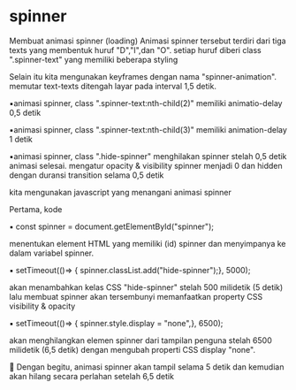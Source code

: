 # spinner

Membuat animasi spinner (loading) Animasi spinner tersebut terdiri dari tiga texts yang membentuk huruf "D","I",dan "O". setiap huruf diberi class ".spinner-text" yang memiliki beberapa styling 

Selain itu kita mengunakan keyframes dengan nama "spinner-animation". memutar text-texts ditengah layar pada interval 1,5 detik.

▪️animasi spinner, class ".spinner-text:nth-child(2)" memiliki animatio-delay 0,5 detik 

▪️animasi spinner, class ".spinner-text:nth-child(3)" memiliki animation-delay 1 detik

▪️animasi spinner, class ".hide-spinner" menghilakan spinner stelah 0,5 detik animasi selesai. mengatur opacity & visibility spinner menjadi 0 dan hidden dengan duransi transition selama 0,5 detik




kita mengunakan javascript yang menangani animasi spinner 

Pertama, kode 

▪️ const spinner = document.getElementById("spinner"); 

menentukan element HTML yang memiliki (id) spinner dan menyimpanya ke dalam variabel spinner.

▪️ setTimeout(()=> { spinner.classList.add("hide-spinner");}, 5000); 

akan menambahkan kelas CSS "hide-spinner" stelah 500 milidetik (5 detik) lalu membuat spinner akan tersembunyi memanfaatkan property CSS visibility & opacity

▪️ setTimeout(()=> { spinner.style.display = "none",}, 6500); 

akan menghilangkan elemen spinner dari tampilan penguna stelah 6500 milidetik (6,5 detik) dengan mengubah properti CSS display "none".



📍 Dengan begitu, animasi spinner akan tampil selama 5 detik dan kemudian akan hilang secara perlahan setelah 6,5 detik
